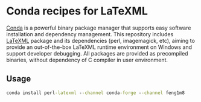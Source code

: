 # Conda recipes for LaTeXML
[Conda](https://docs.conda.io/projects/conda/) is a powerful binary package manager that supports easy software installation and dependency management.
This repository includes [LaTeXML](http://dlmf.nist.gov/LaTeXML/) package and its dependencies (perl, imagemagick, etc), aiming to provide an out-of-the-box LaTeXML runtime environment on Windows and support developer debugging.
All packages are provided as precompiled binaries, without dependency of C compiler in user environment.

## Usage
```bat
conda install perl-latexml --channel conda-forge --channel feng1m8
```
